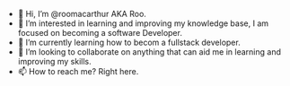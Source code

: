 - 👋 Hi, I’m @roomacarthur AKA Roo.
- 👀 I’m interested in learning and improving my knowledge base, I am focused on becoming a software Developer.
- 🌱 I’m currently learning how to becom a fullstack developer.
- 💞️ I’m looking to collaborate on anything that can aid me in learning and improving my skills. 
- 📫 How to reach me? Right here. 

